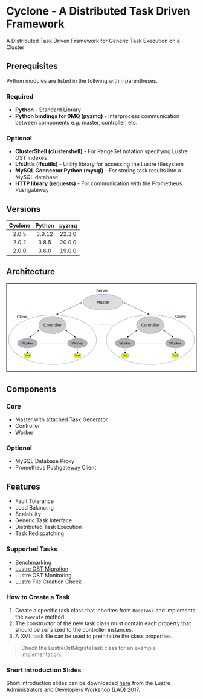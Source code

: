 # Cyclone - A Distributed Task Driven Framework

A Distributed Task Driven Framework for Generic Task Execution on a Cluster

## Prerequisites

Python modules are listed in the follwing within parentheses.

### Required

* **Python** - Standard Library
* **Python bindings for 0MQ (pyzmq)** - Interprocess communication between components e.g. master, controller, etc.

### Optional

* **ClusterShell (clustershell)** - For RangeSet notation specifying Lustre OST indexes
* **LfsUtils (lfsutils)** - Utility library for accessing the Lustre filesystem
* **MySQL Connector Python (mysql)** - For storing task results into a MySQL database
* **HTTP library (requests)** - For communication with the Prometheus Pushgateway

## Versions

| Cyclone | Python | pyzmq  |
| :-----: | :----: | :----: |
| 2.0.5   | 3.9.12 | 22.3.0 |
| 2.0.2   | 3.8.5  | 20.0.0 |
| 2.0.0   | 3.6.0  | 19.0.0 |

## Architecture

![Architecture](Documentation/img/architecture.svg#left)

## Components

### Core

* Master with attached Task Generator
* Controller
* Worker

### Optional

* MySQL Database Proxy
* Prometheus Pushgateway Client

## Features

* Fault Tolerance
* Load Balancing
* Scalability
* Generic Task Interface
* Distributed Task Execution
* Task Redispatching

### Supported Tasks

* Benchmarking
* [Lustre OST Migration](Documentation/lustre_ost_migration.md)
* Lustre OST Monitoring
* Lustre File Creation Check

### How to Create a Task

1. Create a specific task class that inherites from `BaseTask` and implements the `execute` method.
2. The constructor of the new task class must contain each property that should be serialized to the controller instances.
3. A XML task file can be used to preinitalize the class properties.

> Check the LustreOstMigrateTask class for an example implementation.

### Short Introduction Slides

Short introduction slides can be downloaded [here](https://www.eofs.eu/_media/events/lad17/05_gabriele_iannetti_task_driven_framework_for_lustre_monitoring.pdf) from the Lustre Administrators and Developers Workshop (LAD) 2017.

